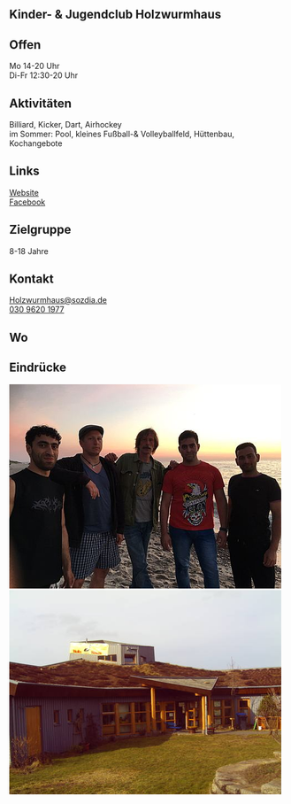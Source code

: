 ## Kinder- & Jugendclub Holzwurmhaus

## Offen
Mo 14-20 Uhr<br>
Di-Fr 12:30-20 Uhr

## Aktivitäten
<p id="activities">
Billiard, Kicker, Dart, Airhockey<br>
im Sommer: Pool, kleines Fußball-& Volleyballfeld, Hüttenbau, Kochangebote
</p>

## Links
<a target="_blank" href="http://www.sozdia.de/Wir-ueber-uns.1751.0.html">Website</a><br>
<a target="_blank" href="https://www.facebook.com/j.mann.lindner">Facebook</a>

## Zielgruppe
8-18 Jahre

## Kontakt
[Holzwurmhaus@sozdia.de](mailto:mikado@kietzfuerkids.deHolzwurmhaus@sozdia.de)<br>
<a href="tel:+493096201977">030 9620 1977</a>

## Wo
<div id="gmap"></div>
<script>window.onload = showMap('Falkenberger Chaussee 141, 13059 Berlin', 0, 'gmap_mini')</script>

## Eindrücke
<div class="mediacontainer">
  <img src="images/Holzwurmhaus/2.jpg" />
  <img src="images/Holzwurmhaus/1.jpg" />
</div>

